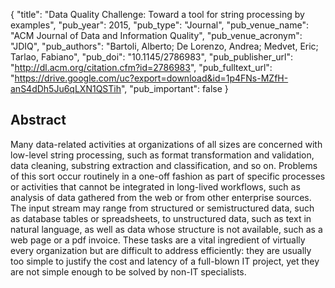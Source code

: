 {
  "title": "Data Quality Challenge: Toward a tool for string processing by examples",
  "pub_year": 2015,
  "pub_type": "Journal",
  "pub_venue_name": "ACM Journal of Data and Information Quality",
  "pub_venue_acronym": "JDIQ",
  "pub_authors": "Bartoli, Alberto; De Lorenzo, Andrea; Medvet, Eric; Tarlao, Fabiano",
  "pub_doi": "10.1145/2786983",
  "pub_publisher_url": "http://dl.acm.org/citation.cfm?id=2786983",
  "pub_fulltext_url": "https://drive.google.com/uc?export=download&id=1p4FNs-MZfH-anS4dDh5Ju6qLXN1QSTih",
  "pub_important": false
}

## Abstract
Many data-related activities at organizations of all sizes are concerned with low-level string processing, such as format transformation and validation, data cleaning, substring extraction and classification, and so on. Problems of this sort occur routinely in a one-off fashion as part of specific processes or activities that cannot be integrated in long-lived workflows, such as analysis of data gathered from the web or from other enterprise sources. The input stream may range from structured or semistructured data, such as database tables or spreadsheets, to unstructured data, such as text in natural language, as well as data whose structure is not available, such as a web page or a pdf invoice. These tasks are a vital ingredient of virtually every organization but are difficult to address efficiently: they are usually too simple to justify the cost and latency of a full-blown IT project, yet they are not simple enough to be solved by non-IT specialists.
